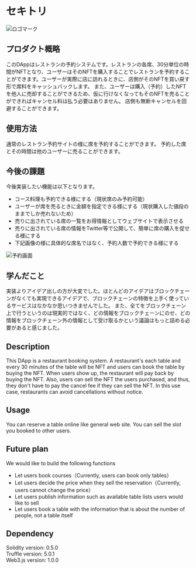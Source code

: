 # セキトリ
![ロゴマーク](https://user-images.githubusercontent.com/38364091/59153933-822f0c80-8aa1-11e9-8873-5274fa17b3b5.png "ロゴ")
## プロダクト概略
このDAppはレストランの予約システムです。レストランの各席、30分単位の時間がNFTとなり、ユーザーはそのNFTを購入することでレストランを予約することができます。ユーザーが実際に店に訪れるときに、店側がそのNFTを買い戻す形で席料をキャッシュバックします。
また、ユーザーは購入（予約）したNFTを他人に売却することができるため、仮に行けなくなってもそのNFTを売ることができればキャンセル料は払う必要はありません。
店側も無断キャンセルを回避することができます。

## 使用方法
通常のレストラン予約サイトの様に席を予約することができます。
予約した席とその時間は他のユーザーに売ることができます。

## 今後の課題
今後実装したい機能は以下となります。
- コース料理も予約できる様にする（現状席のみ予約可能）
- ユーザーが席を売るときに金額を指定できる様にする（現状購入した値段のままでしか売れないため）
- 売りに出されている席の一覧をお得情報としてウェブサイトで表示させる
- 売りに出されている席の情報をTwitter等で公開して、簡単に席の購入を促せる様にする
- 下記画像の様に具体的な席名ではなく、予約人数で予約できる様にする

![予約画面](https://user-images.githubusercontent.com/38364091/59154045-96283d80-8aa4-11e9-96d8-322dc0a65553.png "予約画面")

## 学んだこと
実装よりアイデア出しの方が大変でした。ほとんどのアイデアはブロックチェーンがなくても実現できるアイデアで、ブロックチェーンの特徴を上手く使っているサービスはなかなか思いつきませんでした。
また、全てをブロックチェーン上で行うというのは現実的ではなく、どの情報をブロックチェーンにのせ、どの情報をブロックチェーン外の情報として受け取るかという議論はもっと詰める必要があると感じました。

## Description
This DApp is a restaurant booking system. A restaurant's each table and every 30 minutes of the table will be NFT and users can book the table by buying the NFT. When users show up, the restaurant will pay back by buying the NFT.
Also, users can sell the NFT the users purchased, and thus, they don't have to pay the cancel fee if they can sell the NFT.
In this use case, restaurants can avoid cancellations without notice.

## Usage
You can reserve a table online like general web site.
You can sell the slot you booked to other users.

## Future plan
We would like to build the following functions
- Let users book courses（Currently, users can book only tables）
- Let users decide the price when they sell the reservation（Currently, users cannot change the price）
- Let users publish information such as available table lists users would like to sell
- Let users book a table with the information that is about the number of people, not a table itself

## Dependency
Solidity version: 0.5.0  
Truffle version: 5.0.1  
Web3.js version: 1.0.0
